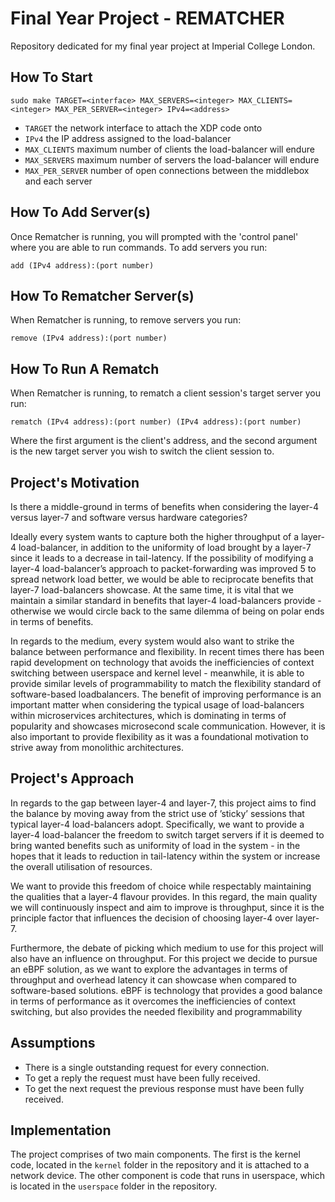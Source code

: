 # Final Year Project - REMATCHER
Repository dedicated for my final year project at Imperial College London. 

## How To Start
```
sudo make TARGET=<interface> MAX_SERVERS=<integer> MAX_CLIENTS=<integer> MAX_PER_SERVER=<integer> IPv4=<address>
```
- `TARGET` the network interface to attach the XDP code onto
- `IPv4` the IP address assigned to the load-balancer
- `MAX_CLIENTS` maximum number of clients the load-balancer will endure
- `MAX_SERVERS` maximum number of servers the load-balancer will endure
- `MAX_PER_SERVER` number of open connections between the middlebox and each server

## How To Add Server(s)
Once Rematcher is running, you will prompted with the 'control panel' where you are able to run commands. To add servers you run:
```
add (IPv4 address):(port number)
```

## How To Rematcher Server(s)
When Rematcher is running, to remove servers you run:
```
remove (IPv4 address):(port number)
```

## How To Run A Rematch
When Rematcher is running, to rematch a client session's target server you run:
```
rematch (IPv4 address):(port number) (IPv4 address):(port number)
```
Where the first argument is the client's address, and the second argument is the new target server you wish to switch the client session to. 

## Project's Motivation
Is there a middle-ground in terms of benefits when considering the layer-4 versus layer-7 and software versus hardware categories?

Ideally every system wants to capture both the higher throughput of a layer-4 load-balancer, in addition to the uniformity of load brought by a layer-7 since it leads to a decrease in tail-latency. If the possibility of modifying a layer-4 load-balancer’s approach to packet-forwarding was improved 5 to spread network load better, we would be able to reciprocate benefits that layer-7 load-balancers showcase. At the same time, it is vital that we maintain a similar standard in benefits that layer-4 load-balancers provide - otherwise we would circle back to the same dilemma of being on polar ends in terms of benefits.

In regards to the medium, every system would also want to strike the balance between performance and flexibility. In recent times there has been rapid development on technology that avoids the inefficiencies of context switching between userspace and kernel level - meanwhile, it is able to provide similar levels of programmability to match the flexibility standard of software-based loadbalancers. The benefit of improving performance is an important matter when considering the typical usage of load-balancers within microservices architectures, which is dominating in terms of popularity and showcases microsecond scale communication. However, it is also important to provide flexibility as it was a foundational motivation to strive away from monolithic architectures.

## Project's Approach
In regards to the gap between layer-4 and layer-7, this project aims to find the balance by moving away from the strict use of ’sticky’ sessions that typical layer-4 load-balancers adopt. Specifically, we want to provide a layer-4 load-balancer the freedom to switch target servers if it is deemed to bring wanted benefits such as uniformity of load in the system - in the hopes that it leads to reduction in tail-latency within the system or increase the overall utilisation of resources.

We want to provide this freedom of choice while respectably maintaining the qualities that a layer-4 flavour provides. In this regard, the main quality we will continuously inspect and aim to improve is throughput, since it is the principle factor that influences the decision of choosing layer-4 over layer-7.

Furthermore, the debate of picking which medium to use for this project will also have an influence on throughput. For this project we decide to pursue an eBPF solution, as we want to explore the advantages in terms of throughput and overhead latency it can showcase when compared to software-based solutions. eBPF is technology that provides a good balance in terms of performance as it overcomes the inefficiencies of context switching, but also provides the needed flexibility and programmability

## Assumptions
- There is a single outstanding request for every connection.
- To get a reply the request must have been fully received.
- To get the next request the previous response must have been fully received.

## Implementation
The project comprises of two main components. The first is the kernel code, located in the `kernel` folder in the repository and it is attached to a network device. The other component is code that runs in userspace, which is located in the `userspace` folder in the repository.

